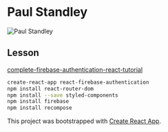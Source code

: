 # Paul Standley

![Paul Standley](http://res.cloudinary.com/pieol2/image/upload/v1516543296/profile-small.png)

## Lesson

[complete-firebase-authentication-react-tutorial](https://www.robinwieruch.de/complete-firebase-authentication-react-tutorial)

```BASH
create-react-app react-firebase-authentication
npm install react-router-dom
npm install --save styled-components
npm install firebase
npm install recompose
```

This project was bootstrapped with [Create React App](https://github.com/facebook/create-react-app).
